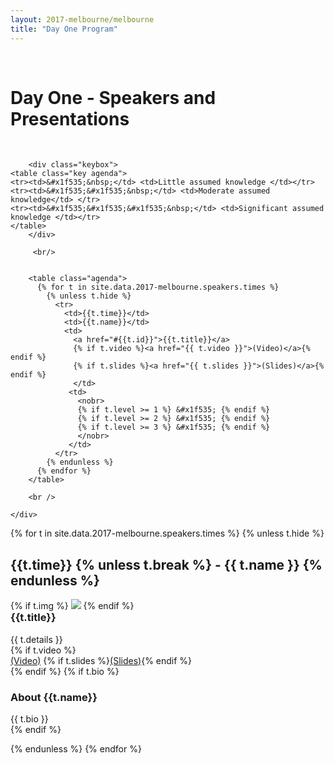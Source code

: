 ```yaml
---
layout: 2017-melbourne/melbourne
title: "Day One Program"
---
```


<style type="text/css">
  .container img {
    max-height: 300px;
  }
  h3.no-top-space {
    margin-top: 0;
  }
  .agenda td {
    vertical-align: top;
  }
  .key td {
    vertical-align: top;
    padding-width: 5px;
  }
</style>

<div class="sep talk melbourne" data-stellar-background-ratio="0.5" style="background-position: 50% -91.5px;"></div>

<br />

<div class="container">
  <div class="row">
    <div class="col-lg-10 col-lg-offset-1">
        <h1 class="text-center">Day One - Speakers and Presentations</h1>
        <br />

        <div class="keybox">
	<table class="key agenda">
	<tr><td>&#x1f535;&nbsp;</td> <td>Little assumed knowledge </td></tr>
	<tr><td>&#x1f535;&#x1f535;&nbsp;</td> <td>Moderate assumed knowledge</td> </tr>
	<tr><td>&#x1f535;&#x1f535;&#x1f535;&nbsp;</td> <td>Significant assumed knowledge </td></tr>
	</table>
        </div>
 
         <br/>


        <table class="agenda">
          {% for t in site.data.2017-melbourne.speakers.times %}
            {% unless t.hide %}
              <tr>
                <td>{{t.time}}</td>
                <td>{{t.name}}</td>
                <td>
                  <a href="#{{t.id}}">{{t.title}}</a>
                  {% if t.video %}<a href="{{ t.video }}">(Video)</a>{% endif %}
                  {% if t.slides %}<a href="{{ t.slides }}">(Slides)</a>{% endif %}
                  </td>
                 <td>
                   <nobr>
                   {% if t.level >= 1 %} &#x1f535; {% endif %} 
                   {% if t.level >= 2 %} &#x1f535; {% endif %} 
                   {% if t.level >= 3 %} &#x1f535; {% endif %} 
                   </nobr>
                 </td>
              </tr>
            {% endunless %}
          {% endfor %}
        </table>

        <br />

    </div>
  </div>
</div>

{% for t in site.data.2017-melbourne.speakers.times %}
{% unless t.hide %}

  <div class="container cfpsection" id="{{t.id}}">
    <div class="row">
      <div class="col-lg-4 col-md-4 col-sm-4 name">
        <h2> {{t.time}} {% unless t.break %} - {{ t.name }} {% endunless %} </h2>
        {% if t.img %} <img src="{{t.img}}" /> {% endif %}
      </div>
      <div class="col-lg-8 col-md-8 col-sm-8 name-desc">
        <div class="col-lg-10 col-md-10 col-sm-10">
          <h3 class="no-top-space"> {{t.title}} </h3>
          <div class="abstract">
            {{ t.details }}
          </div>
          {% if t.video %}
            <div class="links">
              <a href="{{ t.video }}">(Video)</a>
              {% if t.slides %}<a href="{{ t.slides }}">(Slides)</a>{% endif %}
            </div>
          {% endif %}
          {% if t.bio %}
            <div class="bio">
              <h3> About {{t.name}} </h3>
              {{ t.bio }}
            </div>
          {% endif %}
        </div>
      </div>
    </div>
  </div>

{% endunless %}
{% endfor %}

